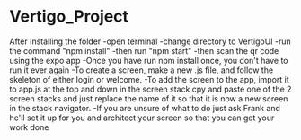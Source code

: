 # Vertigo_Project

After Installing the folder
  -open terminal
  -change directory to VertigoUI
  -run the command "npm install"
  -then run "npm start"
  -then scan the qr code using the expo app
  -Once you have run npm install once, you don't have to run it ever again
  -To create a screen, make a new .js file, and follow the skeleton of either login or welcome.
  -To add the screen to the app, import it to app.js at the top and down in the screen stack cpy and paste  one of the 2 screen stacks and just replace the name of it so that it is now a new screen in the stack navigator.
  -If you are unsure of what to do just ask Frank and he'll set it up for you and architect your screen so that you can get your work done
